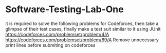 # Software-Testing-Lab-One
it is required to solve the following problems for Codeforces, then take a glimpse of their test cases, finally make a test suit similar to it using JUnit 
https://codeforces.com/problemset/problem/4/A 
https://codeforces.com/problemset/problem/69/A
Remove unnecessary print lines before submiting on codeforces
